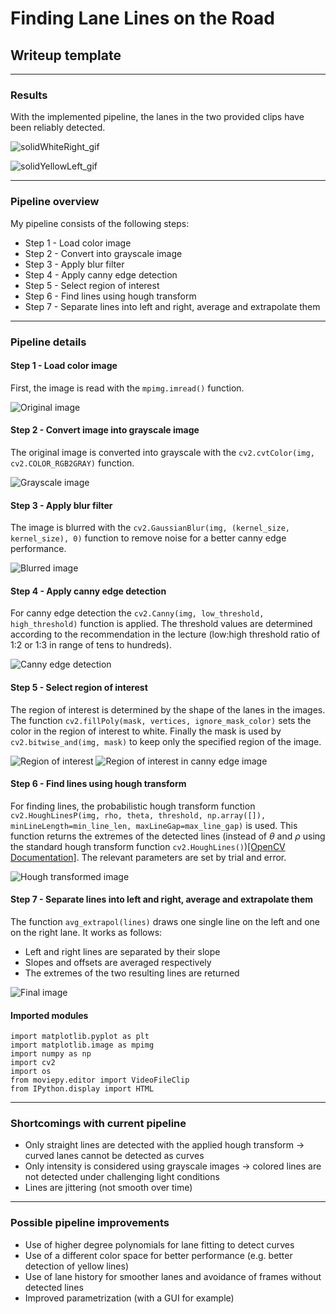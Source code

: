 # **Finding Lane Lines on the Road** 


## Writeup template

---

### Results

With the implemented pipeline, the lanes in the two provided clips have been reliably detected.

![solidWhiteRight_gif](./test_videos_output/solidWhiteRight.gif)

![solidYellowLeft_gif](./test_videos_output/solidYellowLeft.gif)


---


### Pipeline overview 

My pipeline consists of the following steps:

* Step 1 - Load color image
* Step 2 - Convert into grayscale image
* Step 3 - Apply blur filter
* Step 4 - Apply canny edge detection
* Step 5 - Select region of interest
* Step 6 - Find lines using hough transform
* Step 7 - Separate lines into left and right, average and extrapolate them

---

### Pipeline details


#### Step 1 - Load color image

First, the image is read with the `mpimg.imread()` function.

![Original image](./test_images/solidWhiteRight.jpg)


#### Step 2 - Convert image into grayscale image

The original image is converted into grayscale with the `cv2.cvtColor(img, cv2.COLOR_RGB2GRAY)` function.

![Grayscale image](./test_images_output/solidWhiteRight_gray.jpg)


#### Step 3 - Apply blur filter

The image is blurred with the `cv2.GaussianBlur(img, (kernel_size, kernel_size), 0)` function to remove noise for a better canny edge performance. 

![Blurred image](./test_images_output/solidWhiteRight_gray_blr.jpg)


#### Step 4 - Apply canny edge detection

For canny edge detection the `cv2.Canny(img, low_threshold, high_threshold)` function is applied. The threshold values are determined according to the recommendation in the lecture (low:high threshold ratio of 1:2 or 1:3 in range of tens to hundreds).

![Canny edge detection](./test_images_output/solidWhiteRight_canny.jpg)


#### Step 5 - Select region of interest

The region of interest is determined by the shape of the lanes in the images. The function `cv2.fillPoly(mask, vertices, ignore_mask_color)` sets the color in the region of interest to white. Finally the mask is used by `cv2.bitwise_and(img, mask)` to keep only the specified region of the image.

![Region of interest](./test_images_output/solidWhiteRight_roi.jpg)
![Region of interest in canny edge image](./test_images_output/solidWhiteRight_canny_roi.jpg)


#### Step 6 - Find lines using hough transform

For finding lines, the probabilistic hough transform function `cv2.HoughLinesP(img, rho, theta, threshold, np.array([]), minLineLength=min_line_len, maxLineGap=max_line_gap)` is used. This function returns the extremes of the detected lines (instead of $\theta$ and $\rho$ using the standard hough transform function `cv2.HoughLines()`)[\[OpenCV Documentation\]](https://docs.opencv.org/3.0-beta/doc/py_tutorials/py_imgproc/py_houghlines/py_houghlines.html). The relevant parameters are set by trial and error. 

![Hough transformed image](./test_images_output/solidWhiteRight_hough.jpg)

#### Step 7 - Separate lines into left and right, average and extrapolate them

The function `avg_extrapol(lines)` draws one single line on the left and one on the right lane. It works as follows:
* Left and right lines are separated by their slope
* Slopes and offsets are averaged respectively
* The extremes of the two resulting lines are returned

![Final image](./test_images_output/solidWhiteRight_final_image.jpg)

#### Imported modules

```
import matplotlib.pyplot as plt
import matplotlib.image as mpimg
import numpy as np
import cv2
import os
from moviepy.editor import VideoFileClip
from IPython.display import HTML
```

---

### Shortcomings with current pipeline

* Only straight lines are detected with the applied hough transform -> curved lanes cannot be detected as curves
* Only intensity is considered using grayscale images -> colored lines are not detected under challenging light conditions
* Lines are jittering (not smooth over time)

---

### Possible pipeline improvements

* Use of higher degree polynomials for lane fitting to detect curves
* Use of a different color space for better performance (e.g. better detection of yellow lines)
* Use of lane history for smoother lanes and avoidance of frames without detected lines
* Improved parametrization (with a GUI for example)


